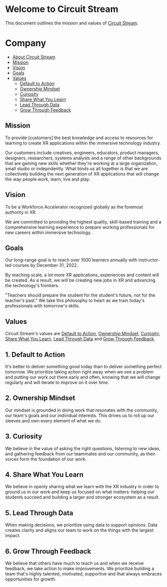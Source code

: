 # Welcome to Circuit Stream

This document outlines the mission and values of [Circuit Stream](https://circuitstream.com/).

# Company

- [About Circuit Stream](url)
- [Mission](#mission)
- [Vision](#vision)
- [Goals](#goals)
- [Values](#values)
  - [Default to Action](#value_a)
  - [Ownership Mindset](#value_b)
  - [Curiosity](#value_c)
  - [Share What You Learn](#value_d)
  - [Lead Through Data](#value_e)
  - [Grow Through Feedback](#value_f)

## <a name="mission"></a>Mission

To provide [customers] the best knowledge and access to resources for learning to create XR applications within the immersive technology industry.

Our customers include creatives, engineers, educators, product managers, designers, researchers, systems analysts and a range of other backgrounds that are gaining new skills whether they're working at a large organization, small studio or indepndently. What binds us all together is that we are collectively building the next generation of XR applications that will change the way people work, learn, live and play.

## <a name="vision"></a>Vision

To be a Workforce Accelerator recognized globally as the foremost authority in XR.

We are committed to providing the highest quality, skill-based training and a comprehensive learning experience to prepare working professionals for new careers within immersive technology.

## <a name="goals"></a>Goals

Our long-range goal is to reach over 1000 learners annually with instructor-led courses by December 31, 2022.

By reaching scale, a lot more XR applications, experiences and content will be created. As a result, we will be creating new jobs in XR and advancing the technology's frontiers.

"Teachers should prepare the student for the student's future, not for the teacher's past." We take this philosophy to heart as we train today's professionals with tomorrow's skills. 

## <a name="values"></a>Values

Circuit Stream's values are [Default to Action](#value_a), [Ownership Mindset](#value_b), [Curiosity](#value_c), [Share What You Learn](#value_d), [Lead Through Data](#value_e) and [Grow Through Feedback](#values_f).

## <a name="value_a"></a>1. Default to Action

It's better to deliver something good today than to deliver something perfect tomorrow. We prioritize taking action right away when we see a problem and putting our work out there early and often, knowing that we will change regularly and will iterate to improve on it over time.

## <a name="value_b"></a>2. Ownership Mindset

Our mindset is grounded in doing work that resonates with the community, our team's goals and our individual interests. This drives us to roll up our sleeves and own every element of what we do. 

## <a name="value_c"></a>3. Curiosity

We believe in the value of asking the right questions, listening to new ideas, and gathering feedback from our teammates and our community, as their voices form the foundation of our work.

## <a name="value_d"></a>4. Share What You Learn

We believe in openly sharing what we learn with the XR industry in order to ground us in our work and keep us focused on what matters: helping our students succeed and building a larger and stronger ecosystem as a result.

## <a name="value_e"></a>5. Lead Through Data

When making decisions, we prioritize using data to support opinions. Data creates clarity and aligns our team to work on the things with the largest impact.

## <a name="value_f"></a>6. Grow Through Feedback

We believe that others have much to teach us and when we receive feedback, we take action to make improvements. We prioritize building a team that's highly talented, motivated, supportive and that always embraces opportunities for growth.
